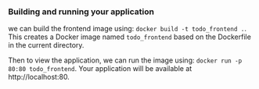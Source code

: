 ### Building and running your application

we can build the frontend image using:
`docker build -t todo_frontend .`.
This creates a Docker image named `todo_frontend` based on the Dockerfile in the current directory.

Then to view the application, we can run the image using:
`docker run -p 80:80 todo_frontend`.
Your application will be available at http://localhost:80.

